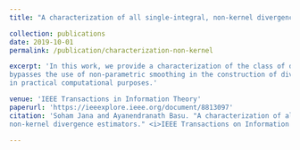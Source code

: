 ```yaml
---
title: "A characterization of all single-integral, non-kernel divergence estimators"

collection: publications
date: 2019-10-01
permalink: /publication/characterization-non-kernel

excerpt: 'In this work, we provide a characterization of the class of divergences that
bypasses the use of non-parametric smoothing in the construction of divergences, leading to faster rate of estimation 
in practical computational purposes.'

venue: 'IEEE Transactions in Information Theory'
paperurl: 'https://ieeexplore.ieee.org/document/8813097'
citation: 'Soham Jana and Ayanendranath Basu. "A characterization of all single-integral, 
non-kernel divergence estimators." <i>IEEE Transactions on Information Theory 65.12 (2019)</i>: 7976-7984.'

---
```




